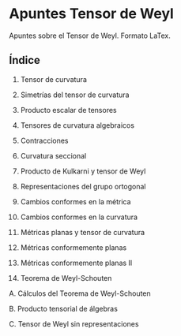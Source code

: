 # Apuntes Tensor de Weyl

Apuntes sobre el Tensor de Weyl. Formato LaTex.

## Índice

1. Tensor de curvatura

2. Simetrías del tensor de curvatura

3. Producto escalar de tensores

4. Tensores de curvatura algebraicos

5. Contracciones

6. Curvatura seccional

7. Producto de Kulkarni y tensor de Weyl

8. Representaciones del grupo ortogonal

9. Cambios conformes en la métrica

10. Cambios conformes en la curvatura

11. Métricas planas y tensor de curvatura

12. Métricas conformemente planas

13. Métricas conformemente planas II

14. Teorema de Weyl-Schouten

A. Cálculos del Teorema de Weyl-Schouten

B. Producto tensorial de álgebras

C. Tensor de Weyl sin representaciones
